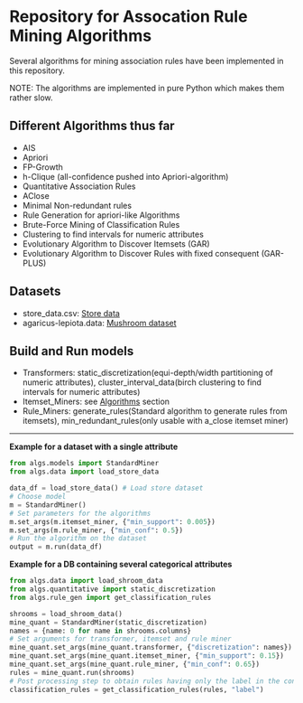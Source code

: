 # Repository for Assocation Rule Mining Algorithms

Several algorithms for mining association rules have been implemented in this repository.

NOTE: The algorithms are implemented in pure Python which makes them rather slow.

## Different Algorithms thus far

- AIS
- Apriori
- FP-Growth
- h-Clique (all-confidence pushed into Apriori-algorithm)
- Quantitative Association Rules
- AClose
- Minimal Non-redundant rules
- Rule Generation for apriori-like Algorithms
- Brute-Force Mining of Classification Rules
- Clustering to find intervals for numeric attributes
- Evolutionary Algorithm to Discover Itemsets (GAR)
- Evolutionary Algorithm to Discover Rules with fixed consequent (GAR-PLUS)

## Datasets

- store_data.csv: [Store data](https://user.informatik.uni-goettingen.de/~sherbold/store_data.csv)
- agaricus-lepiota.data: [Mushroom dataset](https://archive.ics.uci.edu/ml/datasets/mushroom)

## Build and Run models

- Transformers: static_discretization(equi-depth/width partitioning of numeric attributes),
  cluster_interval_data(birch clustering to find intervals for numeric attributes)
- Itemset_Miners: see [Algorithms](#Different-Algorithms-thus-far) section
- Rule_Miners: generate_rules(Standard algorithm to generate rules from itemsets),
  min_redundant_rules(only usable with a_close itemset miner)

---

**Example for a dataset with a single attribute**

```python
from algs.models import StandardMiner
from algs.data import load_store_data

data_df = load_store_data() # Load store dataset
# Choose model
m = StandardMiner()
# Set parameters for the algorithms
m.set_args(m.itemset_miner, {"min_support": 0.005})
m.set_args(m.rule_miner, {"min_conf": 0.5})
# Run the algorithm on the dataset
output = m.run(data_df)
```

**Example for a DB containing several categorical attributes**

```python
from algs.data import load_shroom_data
from algs.quantitative import static_discretization
from algs.rule_gen import get_classification_rules

shrooms = load_shroom_data()
mine_quant = StandardMiner(static_discretization)
names = {name: 0 for name in shrooms.columns}
# Set arguments for transformer, itemset and rule miner
mine_quant.set_args(mine_quant.transformer, {"discretization": names})
mine_quant.set_args(mine_quant.itemset_miner, {"min_support": 0.15})
mine_quant.set_args(mine_quant.rule_miner, {"min_conf": 0.65})
rules = mine_quant.run(shrooms)
# Post processing step to obtain rules having only the label in the consequent
classification_rules = get_classification_rules(rules, "label")
```
